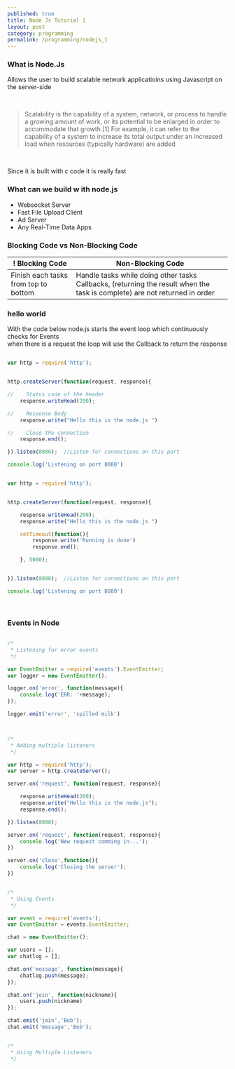 ```yaml
---
published: true
title: Node Js Tutorial 1 
layout: post
category: programming
permalink: /programming/nodejs_1
---
```



### What is Node.Js

Allows the user to build scalable network applicatioins using Javascript on the server-side

<br> 

> Scalability is the capability of a system, network, or process to handle a growing amount of work, or its potential to be enlarged in order to accommodate that growth.[1] For example, it can refer to the capability of a system to increase its total output under an increased load when resources (typically hardware) are added


<br>

Since it is built with c code it is really fast 



### What can we build w ith node.js 

- Websocket Server 
- Fast File Upload Client 
- Ad Server
- Any Real-Time Data Apps


### Blocking Code vs Non-Blocking Code 

! Blocking Code | Non-Blocking Code |
| -- | -- |
| Finish each tasks from top to bottom | Handle tasks while doing other tasks Callbacks, (returning the result when the task is complete) are not returned in order  | 


### hello world 

With the code below node.js starts the event loop which continuously checks for Events <br>
when there is a request the loop will use the Callback to return the response


``` javascript

var http = require('http');


http.createServer(function(request, response){

//    Status code of the header
    response.writeHead(200);

//    Response Body
    response.write("Hello this is the node.js ")

//    Close the connection
    response.end();

}).listen(8080);  //Listen for connections on this port

console.log('Listening on port 8080')

```







``` javascript 

var http = require('http');


http.createServer(function(request, response){

    response.writeHead(200);
    response.write("Hello this is the node.js ")

    setTimeout(function(){
        response.write('Running is done')
        response.end();

    }, 5000);


}).listen(8080);  //Listen for connections on this port

console.log('Listening on port 8080')

```



<br> 


### Events in Node 


``` javascript

/*
 * Listening for error events
 */

var EventEmitter = require('events').EventEmitter;
var logger = new EventEmitter();

logger.on('error', function(message){
    console.log('ERR: '+message);
});

logger.emit('error', 'spilled milk')



/*
 * Adding multiple listeners
 */

var http = require('http');
var server = http.createServer();

server.on('request', function(request, response){

    response.writeHead(200);
    response.write("Hello this is the node.js");
    response.end();

}).listen(8080);

server.on('request', function(request, response){
    console.log('New request comming in...');
})

server.on('close',function(){
    console.log('Closing the server');
})

```


```javascript

/*
 * Using Events
 */

var event = require('events');
var EventEmitter = events.EventEmitter;

chat = new EventEmitter();

var users = [];
var chatlog = [];

chat.on('message', function(message){
    chatlog.push(message);
});

chat.on('join', function(nickname){
    users.push(nickname)
});

chat.emit('join','Bob');
chat.emit('message','Bob');


/*
 * Using Multiple Listeners 
 */ 



```







